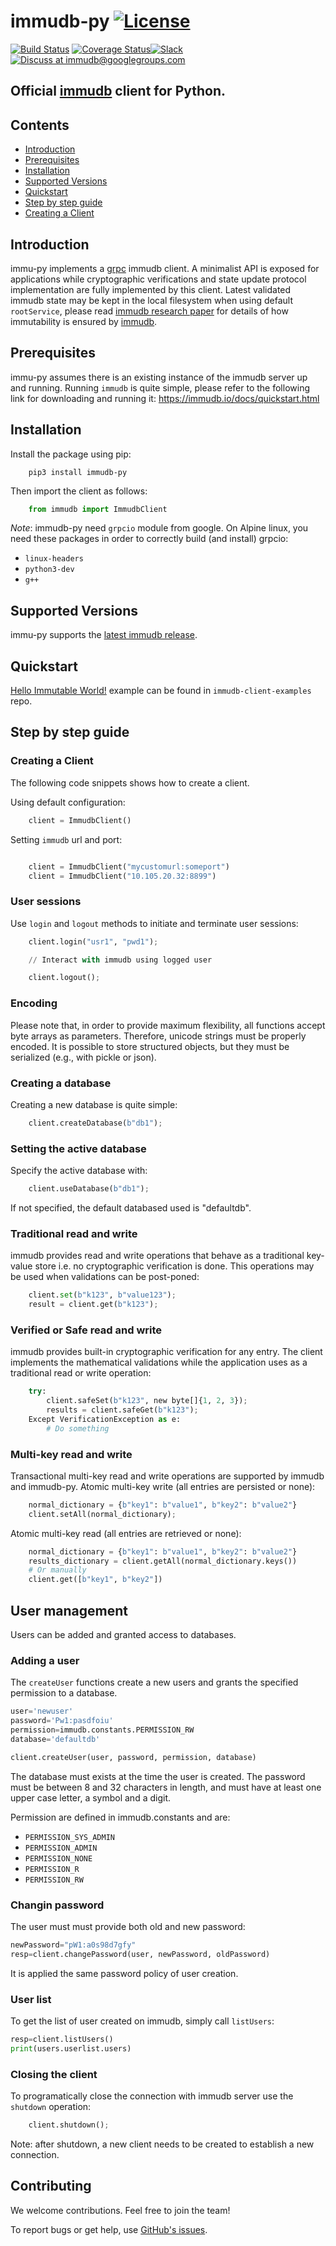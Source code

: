 # immudb-py [![License](https://img.shields.io/github/license/codenotary/immudb4j)](LICENSE)

[![Build Status](https://travis-ci.com/codenotary/immudb-py.svg?branch=master)](https://travis-ci.com/codenotary/immudb-py)
[![Coverage Status](https://coveralls.io/repos/github/codenotary/immudb-py/badge.svg?branch=master)](https://coveralls.io/github/codenotary/immudb-py?branch=master)[![Slack](https://img.shields.io/badge/join%20slack-%23immutability-brightgreen.svg)](https://slack.vchain.us/)
[![Discuss at immudb@googlegroups.com](https://img.shields.io/badge/discuss-immudb%40googlegroups.com-blue.svg)](https://groups.google.com/group/immudb)

## Official [immudb] client for Python.

[immudb]: https://grpc.io/

## Contents

- [Introduction](#introduction)
- [Prerequisites](#prerequisites)
- [Installation](#installation)
- [Supported Versions](#supported-versions)
- [Quickstart](#quickstart)
- [Step by step guide](#step-by-step-guide)
- [Creating a Client](#creating-a-client)

## Introduction

immu-py implements a [grpc] immudb client. A minimalist API is exposed for applications while cryptographic
verifications and state update protocol implementation are fully implemented by this client.
Latest validated immudb state may be kept in the local filesystem when using default `rootService`,
please read [immudb research paper] for details of how immutability is ensured by [immudb].

[grpc]: https://grpc.io/
[immudb research paper]: https://immudb.io/
[immudb]: https://immudb.io/

## Prerequisites

immu-py assumes there is an existing instance of the immudb server up and running. Running `immudb` is quite simple, please refer to the
following link for downloading and running it: https://immudb.io/docs/quickstart.html

## Installation

Install the package using pip:

```shell
    pip3 install immudb-py
```

 Then import the client as follows:

```python
    from immudb import ImmudbClient
```

*Note*: immudb-py need `grpcio` module from google. On Alpine linux, you need
 these packages in order to correctly build (and install) grpcio:
 - `linux-headers`
 - `python3-dev`
 - `g++`

## Supported Versions

immu-py supports the [latest immudb release].

[latest immudb release]: https://github.com/codenotary/immudb/releases/tag/v0.7.1

## Quickstart

[Hello Immutable World!] example can be found in `immudb-client-examples` repo.

[Hello Immutable World!]: https://github.com/codenotary/immudb-client-examples/tree/master/python

## Step by step guide

### Creating a Client

The following code snippets shows how to create a client.

Using default configuration:

```python
    client = ImmudbClient()
```

Setting `immudb` url and port:

```python

    client = ImmudbClient("mycustomurl:someport")
    client = ImmudbClient("10.105.20.32:8899")
```

### User sessions

Use `login` and `logout` methods to initiate and terminate user sessions:

```python
    client.login("usr1", "pwd1");

    // Interact with immudb using logged user

    client.logout();
```
### Encoding

Please note that, in order to provide maximum flexibility, all functions accept byte arrays as parameters. Therefore, unicode strings must be properly encoded.
It is possible to store structured objects, but they must be serialized (e.g., with pickle or json).

### Creating a database

Creating a new database is quite simple:

```python
    client.createDatabase(b"db1");
```

### Setting the active database

Specify the active database with:

```python
    client.useDatabase(b"db1");
```
If not specified, the default databased used is "defaultdb".

### Traditional read and write

immudb provides read and write operations that behave as a traditional
key-value store i.e. no cryptographic verification is done. This operations
may be used when validations can be post-poned:

```python
    client.set(b"k123", b"value123");
    result = client.get(b"k123");
```

### Verified or Safe read and write

immudb provides built-in cryptographic verification for any entry. The client
implements the mathematical validations while the application uses as a traditional
read or write operation:

```python
    try:
        client.safeSet(b"k123", new byte[]{1, 2, 3});
        results = client.safeGet(b"k123");
    Except VerificationException as e:
        # Do something
```

### Multi-key read and write

Transactional multi-key read and write operations are supported by immudb and immudb-py.
Atomic multi-key write (all entries are persisted or none):

```python
    normal_dictionary = {b"key1": b"value1", b"key2": b"value2"}
    client.setAll(normal_dictionary);
```

Atomic multi-key read (all entries are retrieved or none):

```python
    normal_dictionary = {b"key1": b"value1", b"key2": b"value2"}
    results_dictionary = client.getAll(normal_dictionary.keys())
    # Or manually
    client.get([b"key1", b"key2"])
```
## User management
Users can be added and granted access to databases.

### Adding a user
The ```createUser``` functions create a new users and grants the specified permission to a database.
```python
user='newuser'
password='Pw1:pasdfoiu'
permission=immudb.constants.PERMISSION_RW
database='defaultdb'

client.createUser(user, password, permission, database)
```

The database must exists at the time the user is created. The password must be between 8 and 32 characters in length, and must have at least one upper case letter, a symbol and a digit.

Permission are defined in immudb.constants and are:

- `PERMISSION_SYS_ADMIN`
- `PERMISSION_ADMIN`
- `PERMISSION_NONE`
- `PERMISSION_R`
- `PERMISSION_RW`

### Changin password
The user must must provide both old and new password:
```python
newPassword="pW1:a0s98d7gfy"
resp=client.changePassword(user, newPassword, oldPassword)
```
It is applied the same password policy of user creation.

### User list

To get the list of user created on immudb, simply call ```listUsers```:
```python
resp=client.listUsers()
print(users.userlist.users)
```

### Closing the client

To programatically close the connection with immudb server use the `shutdown` operation:

```python
    client.shutdown();
```

Note: after shutdown, a new client needs to be created to establish a new connection.

## Contributing

We welcome contributions. Feel free to join the team!

To report bugs or get help, use [GitHub's issues].

[GitHub's issues]: https://github.com/codenotary/immudb-py/issues
